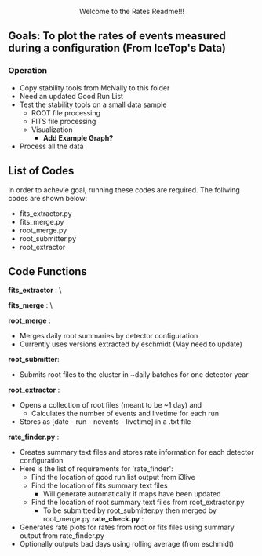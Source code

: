 <p align= "center"> Welcome to the Rates Readme!!! </p> 

  ## Goals: To plot the rates of events measured during a configuration (From IceTop's Data)
### Operation 
- Copy stability tools from McNally to this folder
- Need an updated Good Run List
- Test the stability tools on a small data sample
  - ROOT file processing
  - FITS file processing
  - Visualization
      - **Add Example Graph?** 
- Process all the data

## List of Codes
In order to achevie goal, running these codes are required. The follwing codes are shown below:
- fits_extractor.py  
- fits_merge.py  
- root_merge.py  
- root_submitter.py 
- root_extractor
## Code Functions 
**fits_extractor** : \

**fits_merge** : \

**root_merge** : 
- Merges daily root summaries by detector configuration
- Currently uses versions extracted by eschmidt (May need to update)
  
**root_submitter**: 
- Submits root files to the cluster in ~daily batches for one detector year
  
**root_extractor** :
  - Opens a collection of root files (meant to be ~1 day) and
    - Calculates the number of events and livetime for each run
 - Stores as [date - run - nevents - livetime] in a .txt file
   
**rate_finder.py** :
 - Creates summary text files and stores rate information for each detector
   configuration
 - Here is the list of requirements for 'rate_finder':
    - Find the location of good run list output from i3live
    - Find the location of fits summary text files
       - Will generate automatically if maps have been updated
    - Find the location of root summary text files from root_extractor.py
       - To be submitted by root_submitter.py then merged by root_merge.py
**rate_check.py** :
 - Generates rate plots for rates from root or fits files using summary output
   from rate_finder.py
 - Optionally outputs bad days using rolling average (from eschmidt)


